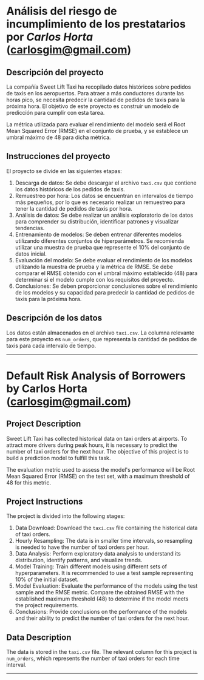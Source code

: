 # Análisis del riesgo de incumplimiento de los prestatarios por *Carlos Horta* (carlosgim@gmail.com)

## Descripción del proyecto

La compañía Sweet Lift Taxi ha recopilado datos históricos sobre pedidos de taxis en los aeropuertos. Para atraer a más conductores durante las horas pico, se necesita predecir la cantidad de pedidos de taxis para la próxima hora. El objetivo de este proyecto es construir un modelo de predicción para cumplir con esta tarea.

La métrica utilizada para evaluar el rendimiento del modelo será el Root Mean Squared Error (RMSE) en el conjunto de prueba, y se establece un umbral máximo de 48 para dicha métrica.

## Instrucciones del proyecto

El proyecto se divide en las siguientes etapas:

1. Descarga de datos: Se debe descargar el archivo `taxi.csv` que contiene los datos históricos de los pedidos de taxis.
2. Remuestreo por hora: Los datos se encuentran en intervalos de tiempo más pequeños, por lo que es necesario realizar un remuestreo para tener la cantidad de pedidos de taxis por hora.
3. Análisis de datos: Se debe realizar un análisis exploratorio de los datos para comprender su distribución, identificar patrones y visualizar tendencias.
4. Entrenamiento de modelos: Se deben entrenar diferentes modelos utilizando diferentes conjuntos de hiperparámetros. Se recomienda utilizar una muestra de prueba que represente el 10% del conjunto de datos inicial.
5. Evaluación del modelo: Se debe evaluar el rendimiento de los modelos utilizando la muestra de prueba y la métrica de RMSE. Se debe comparar el RMSE obtenido con el umbral máximo establecido (48) para determinar si el modelo cumple con los requisitos del proyecto.
6. Conclusiones: Se deben proporcionar conclusiones sobre el rendimiento de los modelos y su capacidad para predecir la cantidad de pedidos de taxis para la próxima hora.

## Descripción de los datos

Los datos están almacenados en el archivo `taxi.csv`. La columna relevante para este proyecto es `num_orders`, que representa la cantidad de pedidos de taxis para cada intervalo de tiempo.

-----

# Default Risk Analysis of Borrowers by Carlos Horta (carlosgim@gmail.com)

## Project Description

Sweet Lift Taxi has collected historical data on taxi orders at airports. To attract more drivers during peak hours, it is necessary to predict the number of taxi orders for the next hour. The objective of this project is to build a prediction model to fulfill this task.

The evaluation metric used to assess the model's performance will be Root Mean Squared Error (RMSE) on the test set, with a maximum threshold of 48 for this metric.

## Project Instructions

The project is divided into the following stages:

1. Data Download: Download the `taxi.csv` file containing the historical data of taxi orders.
2. Hourly Resampling: The data is in smaller time intervals, so resampling is needed to have the number of taxi orders per hour.
3. Data Analysis: Perform exploratory data analysis to understand its distribution, identify patterns, and visualize trends.
4. Model Training: Train different models using different sets of hyperparameters. It is recommended to use a test sample representing 10% of the initial dataset.
5. Model Evaluation: Evaluate the performance of the models using the test sample and the RMSE metric. Compare the obtained RMSE with the established maximum threshold (48) to determine if the model meets the project requirements.
6. Conclusions: Provide conclusions on the performance of the models and their ability to predict the number of taxi orders for the next hour.

## Data Description

The data is stored in the `taxi.csv` file. The relevant column for this project is `num_orders`, which represents the number of taxi orders for each time interval.

-----

